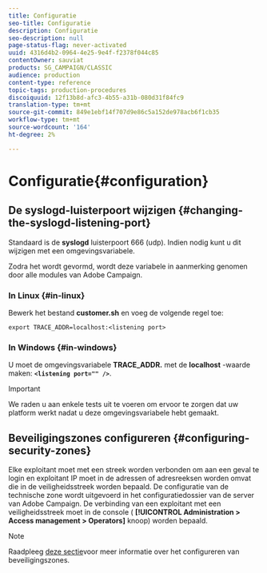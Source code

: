 ```yaml
---
title: Configuratie
seo-title: Configuratie
description: Configuratie
seo-description: null
page-status-flag: never-activated
uuid: 4316d4b2-0964-4e25-9e4f-f2378f044c85
contentOwner: sauviat
products: SG_CAMPAIGN/CLASSIC
audience: production
content-type: reference
topic-tags: production-procedures
discoiquuid: 12f13b8d-afc3-4b55-a31b-080d31f84fc9
translation-type: tm+mt
source-git-commit: 849e1ebf14f707d9e86c5a152de978acb6f1cb35
workflow-type: tm+mt
source-wordcount: '164'
ht-degree: 2%

---
```



# Configuratie{#configuration}

## De syslogd-luisterpoort wijzigen {#changing-the-syslogd-listening-port}

Standaard is de **syslogd** luisterpoort 666 (udp). Indien nodig kunt u dit wijzigen met een omgevingsvariabele.

Zodra het wordt gevormd, wordt deze variabele in aanmerking genomen door alle modules van Adobe Campaign.

### In Linux {#in-linux}

Bewerk het bestand **customer.sh** en voeg de volgende regel toe:

```
export TRACE_ADDR=localhost:<listening port>
```

### In Windows {#in-windows}

U moet de omgevingsvariabele **TRACE_ADDR.** met de **localhost** -waarde maken: **`<listening port="" />`**.

>[!IMPORTANT]
>
>We raden u aan enkele tests uit te voeren om ervoor te zorgen dat uw platform werkt nadat u deze omgevingsvariabele hebt gemaakt.

## Beveiligingszones configureren {#configuring-security-zones}

Elke exploitant moet met een streek worden verbonden om aan een geval te login en exploitant IP moet in de adressen of adresreeksen worden omvat die in de veiligheidsstreek worden bepaald. De configuratie van de technische zone wordt uitgevoerd in het configuratiedossier van de server van Adobe Campaign. De verbinding van een exploitant met een veiligheidsstreek moet in de console ( **[!UICONTROL Administration > Access management > Operators]** knoop) worden bepaald.

>[!NOTE]
>
>Raadpleeg [deze sectie](../../installation/using/configuring-campaign-server.md#defining-security-zones)voor meer informatie over het configureren van beveiligingszones.

